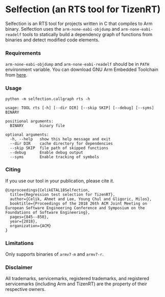 # Selfection (an RTS tool for TizenRT)

Selfection is an RTS tool for projects written in C that compiles to
Arm binary. Selfection uses the `arm-none-eabi-objdump` and
`arm-none-eabi-readelf` tools to statically build a dependency graph
of functions from binaries and detect modified code elements.

### Requirements

`arm-none-eabi-objdump` and `arm-none-eabi-readelf` should be in
`PATH` environment variable. You can download GNU Arm Embedded
Toolchain from
[here](https://developer.arm.com/open-source/gnu-toolchain/gnu-rm/downloads).

### Usage
`python -m selfection.callgraph rts -h`
```
usage: TOOL rts [-h] [--dir DIR] [--skip SKIP] [--debug] [--syms] BINARY

positional arguments:
  BINARY       binary file

optional arguments:
  -h, --help   show this help message and exit
  --dir DIR    cache directory for dependencies
  --skip SKIP  file path of skipped functions
  --debug      Enable debug output
  --syms       Enable tracking of symbols
```

### Citing

If you use our tool in your publication, please cite it.
```
@inproceedings{CelikETAL18Selfection,
  title={Regression test selection for TizenRT},
  author={Celik, Ahmet and Lee, Young Chul and Gligoric, Milos},
  booktitle={Proceedings of the 2018 26th ACM Joint Meeting on European Software Engineering Conference and Symposium on the Foundations of Software Engineering},
  pages={845--850},
  year={2018},
  organization={ACM}
}
```
### Limitations

Only supports binaries of `armv7-m` and `armv7-r`.

### Disclaimer

All trademarks, servicemarks, registered trademarks, and registered
servicemarks (including Arm and TizenRT) are the
property of their respective owners.
